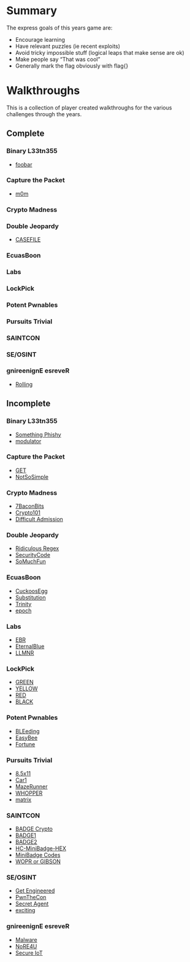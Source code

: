 Summary
=======
The express goals of this years game are:
- Encourage learning
- Have relevant puzzles (ie recent exploits)
- Avoid tricky impossible stuff (logical leaps that make sense are ok)
- Make people say “That was cool”
- Generally mark the flag obviously with flag{}

Walkthroughs
==========
This is a collection of player created walkthroughs for the various challenges through the years.

Complete
-----------
### Binary L33tn355
- [foobar](Binary%20L33tn355/foobar/)
### Capture the Packet
- [m0m](Capture%20the%20Packet/m0m/)
### Crypto Madness
### Double Jeopardy
- [CASEFILE](Double%20Jeopardy/CASEFILE/)
### EcuasBoon
### Labs
### LockPick
### Potent Pwnables
### Pursuits Trivial
### SAINTCON
### SE/OSINT
### gnireenignE esreveR
- [Rolling](gnireenignE%20esreveR/Rolling/)



Incomplete
-------------
### Binary L33tn355
- [Something Phishy](Binary%20L33tn355/Something%20Phishy/)
- [modulator](Binary%20L33tn355/modulator/)

### Capture the Packet
- [GET](Capture%20the%20Packet/GET/)
- [NotSoSimple](Capture%20the%20Packet/NotSoSimple/)

### Crypto Madness
- [7BaconBits](Crypto%20Madness/7BaconBits/)
- [Crypto101](Crypto%20Madness/Crypto101/)
- [Difficult Admission](Crypto%20Madness/Difficult%20Admission/)

### Double Jeopardy
- [Ridiculous Regex](Double%20Jeopardy/Ridiculous%20Regex/)
- [SecurityCode](Double%20Jeopardy/SecurityCode/)
- [SoMuchFun](Double%20Jeopardy/SoMuchFun/)

### EcuasBoon
- [CuckoosEgg](EcuasBoon/CuckoosEgg/)
- [Substitution](EcuasBoon/Substitution/)
- [Trinity](EcuasBoon/Trinity/)
- [epoch](EcuasBoon/epoch/)

### Labs
- [EBR](Labs/EBR/)
- [EternalBlue](Labs/EternalBlue/)
- [LLMNR](Labs/LLMNR/)

### LockPick
- [GREEN](LockPick/GREEN/)
- [YELLOW](LockPick/YELLOW/)
- [RED](LockPick/RED/)
- [BLACK](LockPick/BLACK/)

### Potent Pwnables
- [BLEeding](Potent%20Pwnables/BLEeding/)
- [EasyBee](Potent%20Pwnables/EasyBee/)
- [Fortune](Potent%20Pwnables/Fortune/)

### Pursuits Trivial
- [8.5x11](Pursuits%20Trivial/8.5x11/)
- [Car1](Pursuits%20Trivial/Car1/)
- [MazeRunner](Pursuits%20Trivial/MazeRunner/)
- [WHOPPER](Pursuits%20Trivial/WHOPPER/)
- [matrix](Pursuits%20Trivial/matrix/)

### SAINTCON
- [BADGE Crypto](SAINTCON/BADGE%20Crypto/)
- [BADGE1](SAINTCON/BADGE1/)
- [BADGE2](SAINTCON/BADGE2/)
- [HC-MiniBadge-HEX](SAINTCON/HC-MiniBadge-HEX/)
- [MiniBadge Codes](SAINTCON/MiniBadge%20Codes/)
- [WOPR or GIBSON](SAINTCON/WOPR%20or%20GIBSON/)

### SE/OSINT
- [Get Engineered](SE%3AOSINT/Get%20Engineered/)
- [PwnTheCon](SE%3AOSINT/PwnTheCon/)
- [Secret Agent](SE%3AOSINT/Secret%20Agent/)
- [exciting](SE%3AOSINT/exciting/)

### gnireenignE esreveR
- [Malware](gnireenignE%20esreveR/Malware/)
- [NoRE4U](gnireenignE%20esreveR/NoRE4U/)
- [Secure IoT](gnireenignE%20esreveR/Secure%20IoT/)
